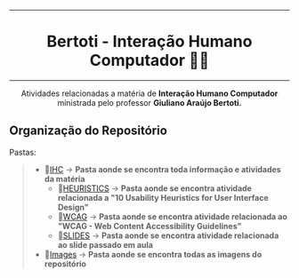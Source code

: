 <div align='center'>

---
# Bertoti - Interação Humano Computador 👨‍💻

---

Atividades relacionadas a matéria de **Interação Humano Computador** ministrada pelo professor **Giuliano Araújo Bertoti.**

</div>


## Organização do Repositório

Pastas:
>   - 📁[IHC](https://github.com/vbuarque/bertoti/tree/main/IHC) -> **Pasta aonde se encontra toda informação e atividades da matéria**
>       - 📂[HEURISTICS](https://github.com/vbuarque/bertoti/tree/main/IHC) -> **Pasta aonde se encontra atividade relacionada a "10 Usability Heuristics for User Interface Design"**
>       - 📂[WCAG](https://github.com/vbuarque/bertoti/tree/main/IHC) -> **Pasta aonde se encontra atividade relacionada ao "WCAG - Web Content Accessibility Guidelines"**
>       - 📂[SLIDES](https://github.com/vbuarque/bertoti/tree/main/IHC) -> **Pasta aonde se encontra atividade relacionada ao slide passado em aula**
> - 📁[Images](https://github.com/vbuarque/bertoti/tree/main/IHC) -> **Pasta aonde se encontra todas as imagens do repositório**

